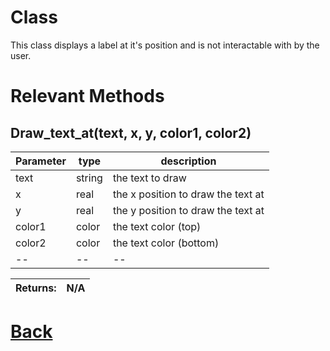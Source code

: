 # Class

This class displays a label at it's position and is not interactable with by the user.

# Relevant Methods

## Draw_text_at(text, x, y, color1, color2)

| Parameter   |  type   |              description                   |
|--           |       --|--                                          |
|   text      | string  |           the text to draw                 |
|   x         | real    |      the x position to draw the text at    |
|   y         | real    |       the y position to draw the text at   |
|   color1    | color   |       the text color (top)                 |
|   color2    | color  |        the text color (bottom)              |
|--           |       --|--                                          |

| Returns:  | N/A |
|--         |                             --|


# [Back](https://github.com/Ced30/GML-GUI-Library-GGL-Documentation/blob/main/API/Instance%20Classes.md)
